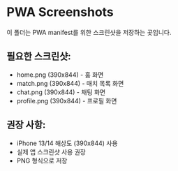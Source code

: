 # PWA Screenshots

이 폴더는 PWA manifest를 위한 스크린샷을 저장하는 곳입니다.

## 필요한 스크린샷:
- home.png (390x844) - 홈 화면
- match.png (390x844) - 매치 목록 화면  
- chat.png (390x844) - 채팅 화면
- profile.png (390x844) - 프로필 화면

## 권장 사항:
- iPhone 13/14 해상도 (390x844) 사용
- 실제 앱 스크린샷 사용 권장
- PNG 형식으로 저장